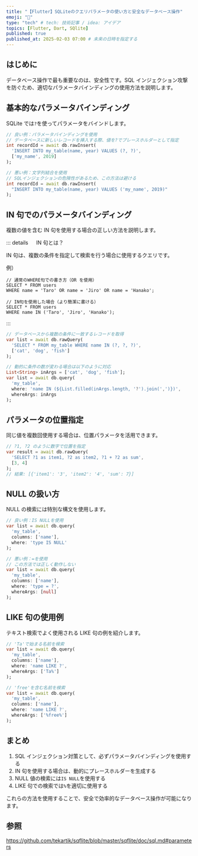```yaml
---
title: "【Flutter】SQLiteのクエリパラメータの使い方と安全なデータベース操作"
emoji: "🎉"
type: "tech" # tech: 技術記事 / idea: アイデア
topics: [Flutter, Dart, SQlite]
published: true
published_at: 2025-02-03 07:00 # 未来の日時を指定する
---
```


## はじめに

データベース操作で最も重要なのは、安全性です。SQL インジェクション攻撃を防ぐため、適切なパラメータバインディングの使用方法を説明します。

## 基本的なパラメータバインディング

SQLite では`?`を使ってパラメータをバインドします。

```dart
// 良い例：パラメータバインディングを使用
// データベースに新しいレコードを挿入する際、値を?でプレースホルダーとして指定
int recordId = await db.rawInsert(
  'INSERT INTO my_table(name, year) VALUES (?, ?)',
  ['my_name', 2019]
);

// 悪い例：文字列結合を使用
// SQLインジェクションの危険性があるため、この方法は避ける
int recordId = await db.rawInsert(
  "INSERT INTO my_table(name, year) VALUES ('my_name', 2019)"
);
```

## IN 句でのパラメータバインディング

複数の値を含む IN 句を使用する場合の正しい方法を説明します。

::: details 　 IN 句とは？

IN 句は、複数の条件を指定して検索を行う場合に使用するクエリです。

例）

```
// 通常のWHERE句での書き方（OR を使用）
SELECT * FROM users
WHERE name = 'Taro' OR name = 'Jiro' OR name = 'Hanako';

// IN句を使用した場合（より簡潔に書ける）
SELECT * FROM users
WHERE name IN ('Taro', 'Jiro', 'Hanako');
```

:::

```dart
// データベースから複数の条件に一致するレコードを取得
var list = await db.rawQuery(
  'SELECT * FROM my_table WHERE name IN (?, ?, ?)',
  ['cat', 'dog', 'fish']
);

// 動的に条件の数が変わる場合は以下のように対応
List<String> inArgs = ['cat', 'dog', 'fish'];
var list = await db.query(
  'my_table',
  where: 'name IN (${List.filled(inArgs.length, '?').join(',')})',
  whereArgs: inArgs
);
```

## パラメータの位置指定

同じ値を複数回使用する場合は、位置パラメータを活用できます。

```dart
// ?1, ?2 のように数字で位置を指定
var result = await db.rawQuery(
  'SELECT ?1 as item1, ?2 as item2, ?1 + ?2 as sum',
  [3, 4]
);
// 結果: [{'item1': '3', 'item2': '4', 'sum': 7}]
```

## NULL の扱い方

NULL の検索には特別な構文を使用します。

```dart
// 良い例：IS NULLを使用
var list = await db.query(
  'my_table',
  columns: ['name'],
  where: 'type IS NULL'
);

// 悪い例：=を使用
// この方法では正しく動作しない
var list = await db.query(
  'my_table',
  columns: ['name'],
  where: 'type = ?',
  whereArgs: [null]
);
```

## LIKE 句の使用例

テキスト検索でよく使用される LIKE 句の例を紹介します。

```dart
// 'Ta'で始まる名前を検索
var list = await db.query(
  'my_table',
  columns: ['name'],
  where: 'name LIKE ?',
  whereArgs: ['Ta%']
);

// 'free'を含む名前を検索
var list = await db.query(
  'my_table',
  columns: ['name'],
  where: 'name LIKE ?',
  whereArgs: ['%free%']
);
```

## まとめ

1. SQL インジェクション対策として、必ずパラメータバインディングを使用する
2. IN 句を使用する場合は、動的にプレースホルダーを生成する
3. NULL 値の検索には`IS NULL`を使用する
4. LIKE 句での検索では`%`を適切に使用する

これらの方法を使用することで、安全で効率的なデータベース操作が可能になります。

## 参照

https://github.com/tekartik/sqflite/blob/master/sqflite/doc/sql.md#parameters
